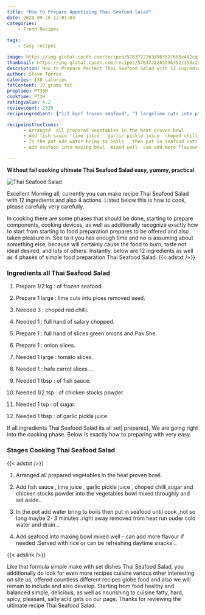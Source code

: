 ```yaml
---
title: "How to Prepare Appetizing Thai Seafood Salad"
date: 2020-09-28 12:01:03
categories:
    - Trend Recipes
    
tags:
    - Easy recipes

image: https://img-global.cpcdn.com/recipes/5763722263396352/680x482cq70/thai-seafood-salad-recipe-main-photo.jpg
thumbnail: https://img-global.cpcdn.com/recipes/5763722263396352/350x250cq70/thai-seafood-salad-recipe-main-photo.jpg
description: How to Prepare Perfect Thai Seafood Salad with 12 ingredients and 4 stages of easy cooking.
author: Steve Torres
calories: 138 calories
fatContent: 10 grams fat
preptime: PT30M
cooktime: PT2H
ratingvalue: 4.2
reviewcount: 2325
recipeingredient: ["1/2 kgof frozen seafood", "1 largelime cuts into pices removed seed", "3choped  red chilli", "1full hand of salary  chopped", "1full hand of slices  green onions and Pak  She", "1onion  slices", "1 largetomato slices", "1hafe carrot slices  ", "1 tbspof fish sauce", "1/2 tspof chicken stocks powder", "1 tspof sugar", "1 tbspof garlic pickle juice"]

recipeinstructions: 
      - Arranged  all prepared vegetables in the heat proven bowl 
      - Add fish sauce  lime juice   garlic pickle juice  choped chillisugar and chicken stocks powder into the vegetables bowl  mixed throughly and set aside 
      - In the pot add water bring to boils   then put in seafood until cook not so long maybe 2 3 minutes  right away removed from heat run ouder cold water and  drain  
      - Add seafood into maxing bowl  mixed well  can add more flavour if needed Served with rice or can be refreshing daytime snacks 

---
```




**Without fail cooking ultimate Thai Seafood Salad easy, yummy, practical**. 


![Thai Seafood Salad](https://img-global.cpcdn.com/recipes/5763722263396352/680x482cq70/thai-seafood-salad-recipe-main-photo.jpg "Thai Seafood Salad")




Excellent Morning all, currently you can make recipe Thai Seafood Salad with 12 ingredients and also 4 actions. Listed below this is how to cook, please carefully very carefully.

In cooking there are some phases that should be done, starting to prepare components, cooking devices, as well as additionally recognize exactly how to start from starting to food preparation prepares to be offered and also taken pleasure in. See to it you has enough time and no is assuming about something else, because will certainly cause the food to burn, taste not ideal desired, and lots of others. Instantly, below are 12 ingredients as well as 4 phases of simple food preparation Thai Seafood Salad.
{{< adstxt />}}

### Ingredients all Thai Seafood Salad


1. Prepare 1/2 kg : of frozen seafood.

1. Prepare 1 large : lime cuts into pices removed seed.

1. Needed 3 : choped  red chilli.

1. Needed 1 : full hand of salary  chopped.

1. Prepare 1 : full hand of slices  green onions and Pak  She.

1. Prepare 1 : onion  slices.

1. Needed 1 large : tomato slices.

1. Needed 1 : hafe carrot slices  ..

1. Needed 1 tbsp : of fish sauce.

1. Needed 1/2 tsp : of chicken stocks powder.

1. Needed 1 tsp : of sugar.

1. Needed 1 tbsp : of garlic pickle juice.



If all ingredients Thai Seafood Salad its all set| prepares}, We are going right into the cooking phase. Below is exactly how to preparing with very easy.

### Stages Cooking Thai Seafood Salad

{{< adstxt />}}


1. Arranged  all prepared vegetables in the heat proven bowl.



1. Add fish sauce , lime juice ,  garlic pickle juice , choped chilli,sugar and chicken stocks powder into the vegetables bowl  mixed throughly and set aside..



1. In the pot add water bring to boils   then put in seafood until cook ,not so long maybe 2- 3 minutes  .right away removed from heat run ouder cold water and  drain ..



1. Add seafood into maxing bowl  mixed well - can add more flavour if needed .Served with rice or can be refreshing daytime snacks ..





{{< adslink />}}

Like that formula simple make with set dishes Thai Seafood Salad, you additionally do look for even more recipes cuisine various other interesting on site us, offered countless different recipes globe food and also we will remain to include and also develop. Starting from food healthy and balanced simple, delicious, as well as nourishing to cuisine fatty, hard, spicy, pleasant, salty acid gets on our page. Thanks for reviewing the ultimate recipe Thai Seafood Salad.
